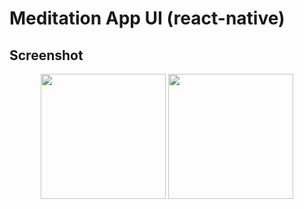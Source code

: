 # Meditation App UI (react-native)

## Screenshot

<div align='center'>
  <img src="https://github.com/Mouadspace/meditation-app-ui/assets/121675898/4cfaea10-63f7-45cf-8c4b-591dbe51afab" width="200" />
  <img src="https://github.com/Mouadspace/meditation-app-ui/assets/121675898/6c8b3cc1-4080-4810-9041-12ea44aac97d" width="200" />
</div>
